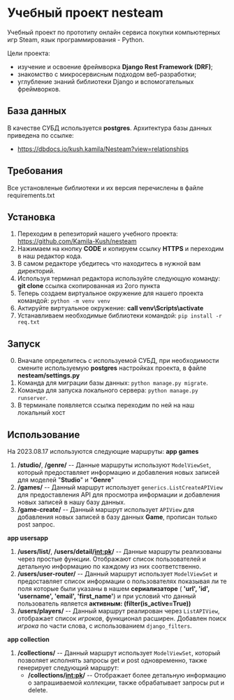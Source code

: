 # Учебный проект nesteam
Учебный проект по прототипу онлайн сервиса покупки компьютерных игр Steam, язык программирования - Python.

Цели проекта:
- изучение и освоение фреймворка **Django Rest Framework (DRF)**;
- знакомство с микросервисным подходом веб-разработки;
- углубление знаний библиотеки Django и вспомогательных фреймворков.

## База данных
В качестве СУБД используется **postgres**. Архитектура базы данных приведена по ссылке: 
- https://dbdocs.io/kush.kamila/Nesteam?view=relationships

## Требования
Все установленые библиотеки и их версия перечислены в файле requirements.txt

## Установка
1. Переходим в репезиторий нашего учебного проекта: https://github.com/Kamila-Kush/nesteam
2. Нажимаем на кнопку **CODE** и копируем ссылку **HTTPS** и переходим в наш редактор кода.
3. В самом редакторе убедитесь что находитесь в нужной вам директорий. 
4. Используя терминал редактора используйте следующую команду: 
**git clone** ссылка скопированная из 2ого пункта
5. Теперь создаем виртуальное окружение для нашего проекта командой: `python -m venv venv`
6. Актируйте виртуальное окружение: **call venv\Scripts\activate**
7. Устанавливаем необходимые библиотеки командой: `pip install -r req.txt`

## Запуск
0. Вначале определитесь с используемой СУБД, при необходимости смените используемую **postgres** настройках проекта, в файле **nesteam/settings.py**
1. Команда для миграции базы данных: `python manage.py migrate`.
2. Команда для запуска локального сервера: `python manage.py runserver`.
3. В терминале появляется ссылка переходим по ней на наш локальный хост

## Использование 
На 2023.08.17 используются следующие маршруты:
**app games**
1. **/studio/**, **/genre/** -- Данные маршруты используют  `ModelViewSet`,
который предоставляет информацию и добавления новых записей для моделей "**Studio**" и "**Genre**"
2. **/games/** -- Данный маршрут использует `generics.ListCreateAPIView` для предоставления API для просмотра информации 
и добавления новых записей в нашу базу данных.
3. **/game-create/** -- Данный маршрут использует `APIView` для добавления новых записей в базу данных **Game**, прописан только post запрос.

**app usersapp**
1. **/users/list/**, **/users/detail/<int:pk>/** -- Данные маршруты реализованы через простые функции. Отображают список пользователей
и детальную информацию по каждому из них соответственно.
2. **/users/user-router/** --  Данный маршрут использует `ModelViewSet` и предоставляет список информации о пользователях показывая ли те поля которые были указаны
в нашем **сериализаторе** ( **'url', 'id', 'username', 'email', 'first_name'**) и при условий что данный пользователь является **активным:
(filter(is_active=True))**
3. **/users/players/** -- Данный маршрут реалирован через `ListAPIView`, отображает список *игроков*, функционал расширен.
Добавлен поиск *игрока* по части слова, с использованием `django_filters`.

**app collection**
1. **/collections/** -- Данный маршрут использует  `ModelViewSet`, который позволяет исполнять запросы get и post одновременно, также генерирует следующий маршрут:
   - **/collections/<int:pk>/** -- Отображает более детальную информацию о запрашиваемой *коллекции*, также обрабатывает запросы put и delete.
   

